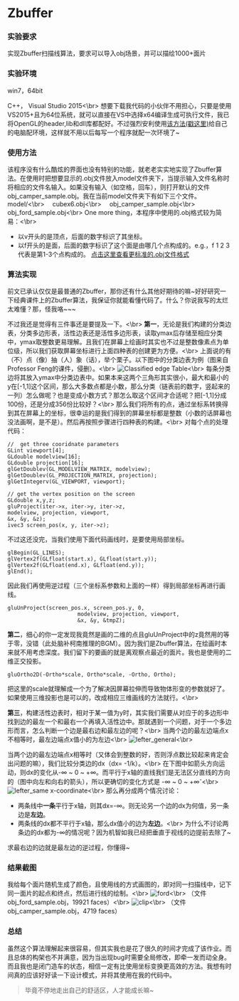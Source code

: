 # Zbuffer

### 实验要求
实现Zbuffer扫描线算法，要求可以导入obj场景，并可以描绘1000+面片

### 实验环境
win7，64bit

C++， Visual Studio 2015<\br>
想要下载我代码的小伙伴不用担心，只要是使用VS2015+且为64位系统，就可以直接在VS中选择x64编译生成可执行文件，我已将OpenGL的header,lib和dll库都配好。不过强烈安利使用[该方法(戳这里)](http://www.cs.uregina.ca/Links/class-info/315/WWW/Lab1/GLUT/windows.html)给自己的电脑配环境，这样就不用以后每写一个程序就配一次环境了~

### 使用方法
该程序没有什么酷炫的界面也没有特别的功能，就老老实实地实现了Zbuffer算法。在使用时把想要显示的.obj文件放入model文件夹下，当提示输入文件名称时将相应的文件名输入。如果没有输入（如空格，回车），则打开默认的文件 obj_camper_sample.obj。我在当前model文件夹下有如下三个文件。
model/<\br>
&#8195;cubex6.obj<\br>
&#8195;obj_camper_sample.obj<\br>
&#8195;obj_ford_sample.obj<\br>
One more thing，本程序中使用的.obj格式较为简易：<\br>
- 以v开头的是顶点，后面的数字标识了其坐标。
- 以f开头的是面，后面的数字标识了这个面是由哪几个点构成的。e.g.，f 1 2 3代表是第1-3个点构成的。
[点击这里查看更标准的.obj文件格式](http://www.opengl-tutorial.org/beginners-tutorials/tutorial-7-model-loading/)

### 算法实现
前文已承认仅仅是最普通的Zbuffer，那你还有什么其他好期待的嘛\~好好研究一下经典课件上的Zbuffer算法，我保证你就能看懂代码了。什么？你说我写的太烂太难懂？那，怪我咯\~\~\~

不过我还是觉得有三件事还是要提及一下。<\br>
**第一**，无论是我们构建的分类边表，分类多边形表，活性边表还是活性多边形表，读取ymax后存储至相应分类中，ymax取整数更易理解。且我们在屏幕上绘画时其实也不过是整数像素点为单位级，所以我们获取屏幕坐标进行上面四种表的创建更为方便。<\br>
上面说的有（不）点（像）抽（人）象（话），举个栗子。以下图中的分类边表为例（图来自Professor Feng的课件，侵删）。<\br>
![Classified edge Table](/image/classified_edge_table.png)<\br>
每条分类边将其放入ymax中分类边表中。如果本来这两个三角形其实很小，最大和最小的y在[-1,1]这个区间，那么大多数点都是小数，那么分类（链表前的数字，竖起来的一列）怎么做呢？也是变成小数方式？那怎么取这个区间才合适呢？把[-1,1]分成100份，还是分成356份比较好？<\br>
那么我们将所有的点，通过坐标系转换得到其在屏幕上的坐标，很幸运的是我们得到的屏幕坐标都是整数（小数的话屏幕也没法画啊，是不是）。然后再按照步骤进行四种表的构建。<\br>
 对每个点的处理代码：
```
//  get three cooridnate parameters
GLint viewport[4];
GLdouble modelview[16];
GLdouble projection[16];
glGetDoublev(GL_MODELVIEW_MATRIX, modelview);
glGetDoublev(GL_PROJECTION_MATRIX, projection);
glGetIntegerv(GL_VIEWPORT, viewport);

// get the vertex position on the screen
GLdouble x,y,z;
gluProject(iter->x, iter->y, iter->z,
modelview, projection, viewport,
&x, &y, &z);
ivec3 screen_pos(x, y, iter->z);
```

不过这还没完，当我们使用下面代码画线时，是要使用局部坐标。
```
glBegin(GL_LINES);
glVertex2f(GLfloat(start.x), GLfloat(start.y));
glVertex2f(GLfloat(end.x), GLfloat(end.y));
glEnd();
```
因此我们再使用逆过程（三个坐标系参数和上面的一样）得到局部坐标再进行画线。
```
gluUnProject(screen_pos.x, screen_pos.y, 0,
                      modelview, projection, viewport,
                      &x, &y, &tmpZ);
```

**第二**，细心的你一定发现我竟然是画的二维的点且gluUnProject中的z竟然用的等于零，没错（此处脑补柯南推理的BGM）。因为我们是Zbuffer算法，在绘画时本来就不用考虑深度。我们留下的要画的就是离观察点最近的面片。我也是使用的二维正交投影。
```
gluOrtho2D(-Ortho*scale, Ortho*scale, -Ortho, Ortho);
```
把这里的scale就理解成一个为了解决因屏幕拉伸而导致物体形变的参数就好了。如果使用三维投影也是可以的，改成相应三维画线的方法就行。<\br>

**第三**，构建活性边表时，相对于某一值为y时，其实我们需要从对应于的多边形中找到边的最左一个和最右一个再填入活性边中。那就遇到一个问题，对于一个多边形而言，怎么判断一个边是最右边和最左边的呢？<\br>
当两个边的最左边端点x不相等时，最左边端点x值小的为左边<\br>
![lefter_general](/image/lefter_general.png)<\br>
 
当两个边的最左边端点x相等时（又体会到整数的好，否则浮点数比较起来肯定会出问题的嘛），我们比较分类边的dx（dx= -1/k）。<\br>
在下图中如箭头方向运动，则dx的变化从-∞ ~ 0 ~ +∞。而平行于x轴的直线我们是无法区分直线的方向的（图中向左和向右的箭头），所以更确切的变化方式是
-∞ ~ 0 ~ +∞<sup>-</sup><\br>
![lefter_same x-coordinate](/image/lefter_samePos.png)<\br>
 那么再分成两个情况讨论：
- 两条线中**一条**平行于x轴，则其dx=-∞。则无论另一个边的dx为何值，另一条边是**左边**。
- 两条线的dx都不平行于x轴，那么dx值小的边为**左边**。<\br>
为什么不讨论两条边的dx都为-∞的情况呢？因为机智如我已经把垂直于视线的边提前去除了~

求最右边的边就是最左边的逆过程，你懂得~

### 结果截图
我给每个面片随机生成了颜色，且使用线的方式画图的，即对同一扫描线中，记下同一面片的起点和终点，然后进行线的绘制。<\br>
![ford](/image/ford_zbuffer.png)<\br>
（文件obj_ford_sample.obj，19921 faces）<\br>
![clip](/image/clip_zbuffer.png)<\br>
（文件obj_camper_sample.obj，4719 faces）

### 总结
虽然这个算法理解起来很容易，但其实我也是花了很久的时间才完成了该作业。而且总体的构架也不并满意，因为当出现bug时需要全局修改，即牵一发而动全身。而且我也是闭门造车的状态，相信一定有比使用坐标变换更高效的方法。我想有时间真的应该好好读一下设计模式，并将其使用在我的代码中。
> 毕竟不停地走出自己的舒适区，人才能成长嘛~
